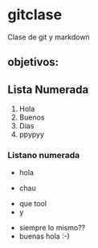# gitclase
Clase de git y markdown
## objetivos:
## Lista Numerada
1. Hola
1. Buenos
1. Dias
1. ppypyy
   

### Listano numerada
* hola
- chau
+ que tool
+ y
* siempre lo mismo??
* buenas 
hola :-)

